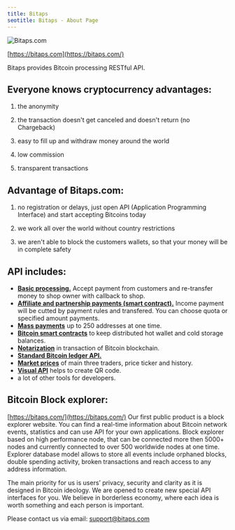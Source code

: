 ```yaml
---
title: Bitaps
seotitle: Bitaps - About Page
---
```


<img align="center" alt="Bitaps.com" src="https://bitaps.com/static/img/bitaps_logo.svg">

[https://bitaps.com](https://bitaps.com/)

Bitaps provides Bitcoin processing RESTful API.

## Everyone knows cryptocurrency advantages:

1) the anonymity

2) the transaction doesn't get canceled and doesn't return (no Chargeback) 

3) easy to fill up and withdraw money around the world 

4) low commission

5) transparent transactions

## Advantage of Bitaps.com:

1) no registration or delays, just open API (Application Programming Interface) and start accepting Bitcoins today

2) we work all over the world without country restrictions 

3) we aren't able to block the customers wallets, so that your money will be in complete safety

## API includes:

* **[Basic processing.](https://bitaps.com/api/#Create_payment_address)** Accept payment from customers and re-transfer money to shop owner with callback to shop.
* **[Affiliate and partnership payments (smart contract).](https://bitaps.com/api/#Create_smartcontract)** Income payment will be cutted by payment rules and transfered. You can choose quota or specified amount payments.
* **[Mass payments](https://bitaps.com/api/#Mass_payment_from_redeem_code)** up to 250 addresses at one time.
* **[Bitcoin smart contracts](https://bitaps.com/api/#Create_smartcontract_hot_wallet)** to keep distributed hot wallet and cold storage balances.
* **[Notarization](https://bitaps.com/api/#Mass_payment_from_redeem_code)** in transaction of Bitcoin blockchain.
* **[Standard Bitcoin ledger API.](https://bitaps.com/api/#Blockchain_ledger_API)**
* **[Market prices](https://bitaps.com/api/#Market_API)** of main three traders, price ticker and history.
* **[Visual API](https://bitaps.com/api/#Visual_API)** helps to create QR code.
* a lot of other tools for developers.

## Bitcoin Block explorer:
[https://bitaps.com/](https://bitaps.com/)
Our first public product is a block explorer website. You can find a real-time information about Bitcoin network events, statistics and can use API for your own applications. Block explorer based on high performance node, that can be connected more then 5000+ nodes and currently connected to over 500 worldwide nodes at one time. Explorer database model allows to store all events include orphaned blocks, double spending activity, broken transactions and reach access to any address information.

The main priority for us is users’ privacy, security and clarity as it is designed in Bitcoin ideology. 
We are opened to create new special API interfaces for you. We believe in borderless economy, where each idea is worth something and each person is important.

Please contact us via email: support@bitaps.com
